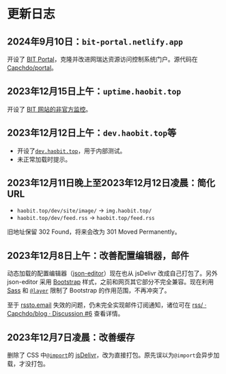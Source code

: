 # 更新日志

## 2024年9月10日：`bit-portal.netlify.app`

开设了 [BIT Portal](https://bit-portal.netlify.app/)，克隆并改进网瑞达资源访问控制系统门户。源代码在 [Capchdo/portal](https://github.com/Capchdo/portal)。

## 2023年12月15日上午：`uptime.haobit.top`

开设了 [BIT 网站的非官方监控](https://uptime.haobit.top/status/server)。

## 2023年12月12日上午：`dev.haobit.top`等

- 开设了[`dev.haobit.top`](https://dev.haobit.top)，用于内部测试。
- 未正常加载时提示。

## 2023年12月11日晚上至2023年12月12日凌晨：简化 URL

- `haobit.top/dev/site/image/` → `img.haobit.top/`
- `haobit.top/dev/feed.rss` → `haobit.top/feed.rss`

旧地址保留 302 Found，将来会改为 301 Moved Permanently。

## 2023年12月8日上午：改善配置编辑器，邮件

动态加载的配置编辑器（[json-editor](https://www.npmjs.com/package/@json-editor/json-editor)）现在也从 jsDelivr 改成自己打包了。另外 json-editor 采用 [Bootstrap](https://getbootstrap.com/docs/5.3/getting-started/introduction/) 样式，之前和网页其它部分不完全兼容。现在利用 [Sass](https://sass-lang.com/) 和 [`@layer`](https://developer.mozilla.org/en-US/docs/Web/CSS/@layer) 限制了 Bootstrap 的作用范围，不再冲突了。

至于 [rssto.email](https://www.rssto.email/) 失效的问题，仍未完全实现邮件订阅通知，诸位可在 [rss/ · Capchdo/blog · Discussion #6](https://github.com/Capchdo/blog/discussions/6#discussioncomment-7773895) 查看详情。

## 2023年12月7日凌晨：改善缓存

删除了 CSS 中[`@import`](https://developer.mozilla.org/en-US/docs/Web/CSS/@import)的 [jsDelivr](https://www.jsdelivr.com/)，改为直接打包。原先误以为`@import`会异步加载，才没打包。
